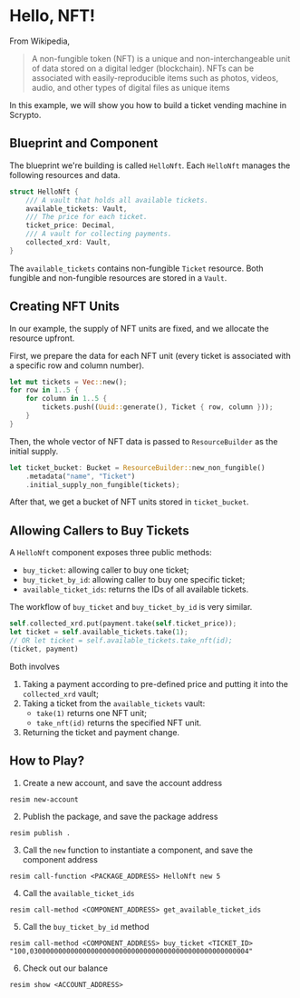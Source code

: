 # Hello, NFT!

From Wikipedia,

> A non-fungible token (NFT) is a unique and non-interchangeable unit of data stored on a digital ledger (blockchain). NFTs can be associated with easily-reproducible items such as photos, videos, audio, and other types of digital files as unique items

In this example, we will show you how to build a ticket vending machine in Scrypto.

## Blueprint and Component

The blueprint we're building is called `HelloNft`. Each `HelloNft` manages the following resources and data.

```rust
struct HelloNft {
    /// A vault that holds all available tickets.
    available_tickets: Vault,
    /// The price for each ticket.
    ticket_price: Decimal,
    /// A vault for collecting payments.
    collected_xrd: Vault,
}
```

The `available_tickets` contains non-fungible `Ticket` resource. Both fungible and non-fungible resources are stored in a `Vault`.

## Creating NFT Units

In our example, the supply of NFT units are fixed, and we allocate the resource upfront.

First, we prepare the data for each NFT unit (every ticket is associated with a specific row and column number).

```rust
let mut tickets = Vec::new();
for row in 1..5 {
    for column in 1..5 {
        tickets.push((Uuid::generate(), Ticket { row, column }));
    }
}
```

Then, the whole vector of NFT data is passed to `ResourceBuilder` as the initial supply.

```rust
let ticket_bucket: Bucket = ResourceBuilder::new_non_fungible()
    .metadata("name", "Ticket")
    .initial_supply_non_fungible(tickets);
```

After that, we get a bucket of NFT units stored in `ticket_bucket`.

## Allowing Callers to Buy Tickets

A `HelloNft` component exposes three public methods:

* `buy_ticket`: allowing caller to buy one ticket;
* `buy_ticket_by_id`: allowing caller to buy one specific ticket;
* `available_ticket_ids`: returns the IDs of all available tickets.

The workflow of `buy_ticket` and `buy_ticket_by_id` is very similar.

```rust
self.collected_xrd.put(payment.take(self.ticket_price));
let ticket = self.available_tickets.take(1);
// OR let ticket = self.available_tickets.take_nft(id);
(ticket, payment)
```

Both involves
1. Taking a payment according to pre-defined price and putting it into the `collected_xrd` vault;
1. Taking a ticket from the `available_tickets` vault:
   * `take(1)` returns one NFT unit;
   * `take_nft(id)` returns the specified NFT unit.
1. Returning the ticket and payment change.

## How to Play?

1. Create a new account, and save the account address
```
resim new-account
```
2. Publish the package, and save the package address
```
resim publish .
```
3. Call the `new` function to instantiate a component, and save the component address
```
resim call-function <PACKAGE_ADDRESS> HelloNft new 5
```
4. Call the `available_ticket_ids`
```
resim call-method <COMPONENT_ADDRESS> get_available_ticket_ids
```
5. Call the `buy_ticket_by_id` method
```
resim call-method <COMPONENT_ADDRESS> buy_ticket <TICKET_ID> "100,030000000000000000000000000000000000000000000000000004"
```
6. Check out our balance
```
resim show <ACCOUNT_ADDRESS>
```